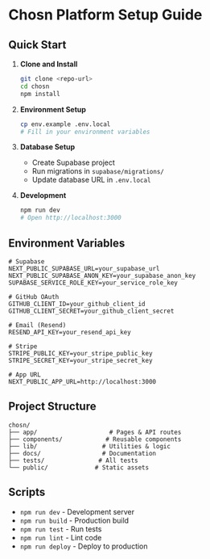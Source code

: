 # Chosn Platform Setup Guide

## Quick Start

1. **Clone and Install**
   ```bash
   git clone <repo-url>
   cd chosn
   npm install
   ```

2. **Environment Setup**
   ```bash
   cp env.example .env.local
   # Fill in your environment variables
   ```

3. **Database Setup**
   - Create Supabase project
   - Run migrations in `supabase/migrations/`
   - Update database URL in `.env.local`

4. **Development**
   ```bash
   npm run dev
   # Open http://localhost:3000
   ```

## Environment Variables

```
# Supabase
NEXT_PUBLIC_SUPABASE_URL=your_supabase_url
NEXT_PUBLIC_SUPABASE_ANON_KEY=your_supabase_anon_key
SUPABASE_SERVICE_ROLE_KEY=your_service_role_key

# GitHub OAuth
GITHUB_CLIENT_ID=your_github_client_id
GITHUB_CLIENT_SECRET=your_github_client_secret

# Email (Resend)
RESEND_API_KEY=your_resend_api_key

# Stripe
STRIPE_PUBLIC_KEY=your_stripe_public_key
STRIPE_SECRET_KEY=your_stripe_secret_key

# App URL
NEXT_PUBLIC_APP_URL=http://localhost:3000
```

## Project Structure

```
chosn/
├── app/                    # Pages & API routes
├── components/            # Reusable components  
├── lib/                  # Utilities & logic
├── docs/                 # Documentation
├── tests/               # All tests
└── public/             # Static assets
```

## Scripts

- `npm run dev` - Development server
- `npm run build` - Production build
- `npm run test` - Run tests
- `npm run lint` - Lint code
- `npm run deploy` - Deploy to production 